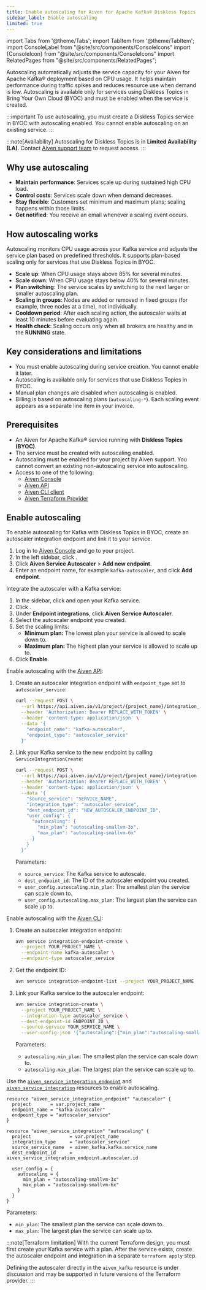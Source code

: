 ```yaml
---
title: Enable autoscaling for Aiven for Apache Kafka® Diskless Topics
sidebar_label: Enable autoscaling
limited: true
---
```


import Tabs from '@theme/Tabs';
import TabItem from '@theme/TabItem';
import ConsoleLabel from "@site/src/components/ConsoleIcons"
import {ConsoleIcon} from "@site/src/components/ConsoleIcons"
import RelatedPages from "@site/src/components/RelatedPages";

Autoscaling automatically adjusts the service capacity for your Aiven for Apache Kafka® deployment based on CPU usage.
It helps maintain performance during traffic spikes and reduces resource use when
demand is low. Autoscaling is available only for services using Diskless Topics in
Bring Your Own Cloud (BYOC) and must be enabled when the service is created.

:::important
To use autoscaling, you must create a Diskless Topics service in BYOC with autoscaling
enabled. You cannot enable autoscaling on an existing service.
:::

:::note[Availability]
Autoscaling for Diskless Topics is in **Limited Availability (LA)**. Contact
[Aiven support team](mailto:support@aiven.io) to request access.
:::

## Why use autoscaling

- **Maintain performance**: Services scale up during sustained high CPU load.
- **Control costs**: Services scale down when demand decreases.
- **Stay flexible**: Customers set minimum and maximum plans; scaling happens within
  those limits.
- **Get notified**: You receive an email whenever a scaling event occurs.

## How autoscaling works

Autoscaling monitors CPU usage across your Kafka service and adjusts the service plan
based on predefined thresholds. It supports plan-based scaling only for services that
use Diskless Topics in BYOC.

- **Scale up**: When CPU usage stays above 85% for several minutes.
- **Scale down**: When CPU usage stays below 40% for several minutes.
- **Plan switching**: The service scales by switching to the next larger or smaller
  autoscaling plan.
- **Scaling in groups**: Nodes are added or removed in fixed groups (for example,
  three nodes at a time), not individually.
- **Cooldown period**: After each scaling action, the autoscaler waits at least 10
  minutes before evaluating again.
- **Health check**: Scaling occurs only when all brokers are healthy and in the
  **RUNNING** state.

## Key considerations and limitations

- You must enable autoscaling during service creation. You cannot enable it later.
- Autoscaling is available only for services that use Diskless Topics in BYOC.
- Manual plan changes are disabled when autoscaling is enabled.
- Billing is based on autoscaling plans (`autoscaling-*`). Each scaling event appears
  as a separate line item in your invoice.

## Prerequisites

- An Aiven for Apache Kafka® service running with **Diskless Topics (BYOC)**.
- The service must be created with autoscaling enabled.
- Autoscaling must be enabled for your project by Aiven support.
  You cannot convert an existing non-autoscaling service into autoscaling.
- Access to one of the following:
  - [Aiven Console](https://console.aiven.io/)
  - [Aiven API](https://api.aiven.io/doc/)
  - [Aiven CLI client](/docs/tools/cli)
  - [Aiven Terraform Provider](https://registry.terraform.io/providers/aiven/aiven/latest)

## Enable autoscaling

To enable autoscaling for Kafka with Diskless Topics in BYOC, create an
autoscaler integration endpoint and link it to your service.

<Tabs groupId="group1">
<TabItem value="console" label="Console" default>

1. Log in to [Aiven Console](https://console.aiven.io/) and go to your project.
1. In the left sidebar, click <ConsoleLabel name="integration endpoints"/>.
1. Click **Aiven Service Autoscaler** > **Add new endpoint**.
1. Enter an endpoint name, for example `kafka-autoscaler`, and click **Add endpoint**.

Integrate the autoscaler with a Kafka service:

1. In the sidebar, click <ConsoleLabel name="services"/> and open your Kafka
   service.
1. Click <ConsoleLabel name="integrations"/>.
1. Under **Endpoint integrations**, click **Aiven Service Autoscaler**.
1. Select the autoscaler endpoint you created.
1. Set the scaling limits:
   - **Minimum plan:** The lowest plan your service is allowed to scale down to.
   - **Maximum plan:** The highest plan your service is allowed to scale up to.
1. Click **Enable**.

</TabItem>
<TabItem value="api" label="API">

Enable autoscaling with the [Aiven API](https://api.aiven.io/doc/):

1. Create an autoscaler integration endpoint with `endpoint_type` set to `autoscaler_service`:

   ```bash
   curl --request POST \
     --url https://api.aiven.io/v1/project/{project_name}/integration_endpoint \
     --header 'Authorization: Bearer REPLACE_WITH_TOKEN' \
     --header 'content-type: application/json' \
     --data '{
       "endpoint_name": "kafka-autoscaler",
       "endpoint_type": "autoscaler_service"
     }'
     ```

1. Link your Kafka service to the new endpoint by calling `ServiceIntegrationCreate`:

   ```bash
   curl --request POST \
     --url https://api.aiven.io/v1/project/{project_name}/integration \
     --header 'Authorization: Bearer REPLACE_WITH_TOKEN' \
     --header 'content-type: application/json' \
     --data '{
       "source_service": "SERVICE_NAME",
       "integration_type": "autoscaler_service",
       "dest_endpoint_id": "NEW_AUTOSCALER_ENDPOINT_ID",
       "user_config": {
         "autoscaling": {
           "min_plan": "autoscaling-smallvm-3x",
           "max_plan": "autoscaling-smallvm-6x"
         }
       }
     }'
   ```

   Parameters:

   - `source_service`: The Kafka service to autoscale.
   - `dest_endpoint_id`: The ID of the autoscaler endpoint you created.
   - `user_config.autoscaling.min_plan`: The smallest plan the service can scale down to.
   - `user_config.autoscaling.max_plan`: The largest plan the service can scale up to.


</TabItem>
<TabItem value="cli" label="CLI">

Enable autoscaling with the [Aiven CLI](/docs/tools/cli):

1. Create an autoscaler integration endpoint:

   ```bash
   avn service integration-endpoint-create \
     --project YOUR_PROJECT_NAME \
     --endpoint-name kafka-autoscaler \
     --endpoint-type autoscaler_service
   ```

1. Get the endpoint ID:

   ```bash
   avn service integration-endpoint-list --project YOUR_PROJECT_NAME
   ```

1. Link your Kafka service to the autoscaler endpoint:

   ```bash
   avn service integration-create \
     --project YOUR_PROJECT_NAME \
     --integration-type autoscaler_service \
     --dest-endpoint-id ENDPOINT_ID \
     --source-service YOUR_SERVICE_NAME \
     --user-config-json '{"autoscaling":{"min_plan":"autoscaling-smallvm-3x","max_plan":"autoscaling-smallvm-6x"}}'
   ```

   Parameters:

   - `autoscaling.min_plan`: The smallest plan the service can scale down to.
   - `autoscaling.max_plan`: The largest plan the service can scale up to.

</TabItem>
<TabItem value="terraform" label="Terraform">

Use the
[`aiven_service_integration_endpoint`](https://registry.terraform.io/providers/aiven/aiven/latest/docs/resources/service_integration_endpoint)
and
[`aiven_service_integration`](https://registry.terraform.io/providers/aiven/aiven/latest/docs/resources/service_integration)
resources to enable autoscaling.

```hcl
resource "aiven_service_integration_endpoint" "autoscaler" {
  project       = var.project_name
  endpoint_name = "kafka-autoscaler"
  endpoint_type = "autoscaler_service"
}

resource "aiven_service_integration" "autoscaling" {
  project              = var.project_name
  integration_type     = "autoscaler_service"
  source_service_name  = aiven_kafka.kafka.service_name
  dest_endpoint_id     = aiven_service_integration_endpoint.autoscaler.id

  user_config = {
    autoscaling = {
      min_plan = "autoscaling-smallvm-3x"
      max_plan = "autoscaling-smallvm-6x"
    }
  }
}
```

Parameters:

- `min_plan`: The smallest plan the service can scale down to.
- `max_plan`: The largest plan the service can scale up to.

:::note[Terraform limitation]
With the current Terraform design, you must first create your Kafka service with a plan.
After the service exists, create the autoscaler endpoint and integration in a
separate `terraform apply` step.

Defining the autoscaler directly in the `aiven_kafka` resource is under discussion and
may be supported in future versions of the Terraform provider.
:::

</TabItem>
</Tabs>
